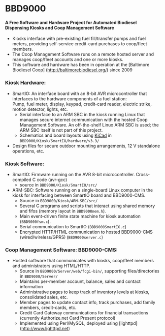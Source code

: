 # BBD9000
#### A Free Software and Hardware Project for Automated Biodiesel Dispensing Kiosks and Coop Management Software
* Kiosks interface with pre-existing fuel fill/transfer pumps and fuel meters,
providing self-service credit-card purchases to coop/fleet members.
* The Coop Management Software runs on a remote hosted server and manages coop/fleet accounts and one or more kiosks.
* This software and hardware has been in operation at the [Baltimore Biodiesel Coop] (http://baltimorebiodiesel.org/) since 2009

### Kiosk Hardware:
* SmartIO: An interface board with an 8-bit AVR microcontroller that interfaces to
the hardware components of a fuel station:  
    Pump, fuel meter, display, keypad, credit-card reader, electric strike, motion detector, lights, etc.
    * Serial interface to an ARM SBC in the kiosk running Linux that manages secure internet communication with the hosted
Coop Management Software. An off-the-shelf Linux ARM SBC is used; the ARM SBC itself is not part of this project.
    * Schematics and board layouts using [KiCad](http://www.kicad-pcb.org) in `BBD9000/Kiosk/SmartIO/hardware/v3.3/`
* Design files for secure outdoor mounting arrangements, 12 V standalone operations, etc.

### Kiosk Software:
* SmartIO: Firmware running on the AVR 8-bit microcontroller. Cross-compiled C code (avr-gcc)
    * source in `BBD9000/Kiosk/SmartIO/src/`
* ARM-SBC: Software running on a single-board Linux computer in the kiosk for interfacing between SmartIO board and BBD9000-CMS.
    * Source in `BBD9000/Kiosk/ARM-SBC/src/`
    * Several C programs and scripts that interact using shared memory and fifos (memory layout in `BBD9000mem.h`).
    * Main event-driven finite state machine for kiosk automation (`BBD9000fsm.c`).
    * Serial communication to SmartIO (`BBD9000SmartIO.c`)
    * Encrypted HTTP/HTML communication to hosted BBD9000-CMS (wired/wireless/GPRS) (`BBD9000server.c`)

### Coop Management Software: BBD9000-CMS:
* Hosted software that communicates with kiosks, coop/fleet members and administrators using HTML/HTTP.
    * Source in `BBD9000/Server/web/fcgi-bin/`, supporting files/directories in `BBD9000/Server/`
    * Maintains per-member account, balance, sales and contact information
    * Administrative pages to keep track of inventory levels at kiosks, consolidated sales, etc.
    * Member pages to update contact info, track purchases, add family members, credit-cards, etc.
    * Credit Card Gateway communications for financial transactions (currently Authorize.net Card Present protocol)
    * Implemented using Perl/MySQL, deployed using [lighttpd] (http://www.lighttpd.net)

